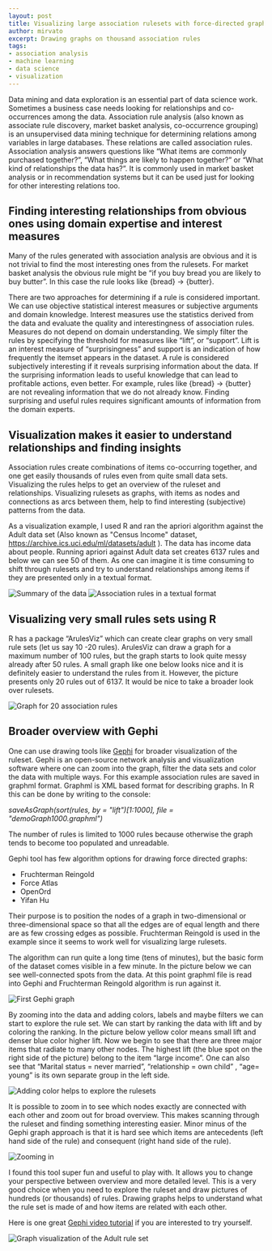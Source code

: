 ```yaml
---
layout: post
title: Visualizing large association rulesets with force-directed graph drawing algorithms
author: mirvato
excerpt: Drawing graphs on thousand association rules
tags:
- association analysis
- machine learning
- data science
- visualization
---
```


Data mining and data exploration is an essential part of data science work. Sometimes a business case needs looking for relationships and co-occurrences among the data. Association rule analysis (also known as associate rule discovery, market basket analysis, co-occurrence grouping) is an unsupervised data mining technique for determining relations among variables in large databases. These relations are called association rules.
 Association analysis answers questions like “What items are commonly purchased together?”, “What things are likely to happen together?” or “What kind of relationships the data has?”. It is commonly used in market basket analysis or in recommendation systems but it can be used just for looking for other interesting relations too. 

## Finding interesting relationships from obvious ones using domain expertise and interest measures
Many of the rules generated with association analysis are obvious and it is not trivial to find the most interesting ones from the rulesets. For market basket analysis the obvious rule might be “if you buy bread you are likely to buy butter”. In this case the rule looks like {bread} -> {butter}.  

There are two approaches for determining if a rule is considered important. We can use objective statistical interest measures or subjective arguments and domain knowledge. Interest measures use the statistics derived from the data and evaluate the quality and interestingness of association rules. Measures do not depend on domain understanding. We simply filter the rules by specifying the threshold for measures like “lift”, or “support”.   Lift is an interest measure of “surprisingness” and support is an indication of how frequently the itemset appears in the dataset.
A rule is considered subjectively interesting if it reveals surprising information about the data. If the surprising information leads to useful knowledge that can lead to profitable actions, even better. For example, rules like {bread} -> {butter} are not revealing information that we do not already know. Finding surprising and useful rules requires significant amounts of information from the domain experts.

## Visualization makes it easier to understand relationships and finding insights

Association rules create combinations of items co-occurring together, and one get easily thousands of rules even from quite small data sets.
Visualizing the rules helps to get an overview of the ruleset and relationships. Visualizing rulesets as graphs, with items as nodes and connections as arcs between them, help to find interesting (subjective) patterns from the data.

As a visualization example, I used R and ran the apriori algorithm against the Adult data set (Also known as "Census Income" dataset, https://archive.ics.uci.edu/ml/datasets/adult ). The data has income data about people. Running apriori against Adult data set creates 6137 rules and below we can see 50 of them. As one can imagine it is time consuming to shift through rulesets and try to understand relationships among items if they are presented only in a textual format. 

![Summary of the data](/img/visualization_association_rule/summary(adult).png) 
![Association rules in a textual format](/img/visualization_association_rule/rules_text.png)

## Visualizing very small rules sets using R

R has a package “ArulesViz” which can create clear graphs on very small rule sets (let us say 10 -20 rules). ArulesViz can draw a graph for a maximum number of 100 rules, but the graph starts to look quite messy already after 50 rules. A small graph like one below looks nice and it is definitely easier to understand the rules from it. However, the picture presents only 20 rules out of 6137. It would be nice to take a broader look over rulesets.

![Graph for 20 association rules](/img/visualization_association_rule/small_graph.png)

## Broader overview with Gephi 

One can use drawing tools like [Gephi](https://gephi.org/) for broader visualization of the ruleset. Gephi is an open-source network analysis and visualization software where one can zoom into the graph, filter the data sets and color the data with multiple ways. 
For this example association rules are saved in graphml format. Graphml is XML based format for describing graphs. In R this can be done by writing to the console: 

*saveAsGraph(sort(rules, by = "lift")[1:1000], file = "demoGraph1000.graphml")*

The number of rules is limited to 1000 rules because otherwise the graph tends to become too populated and unreadable.  

Gephi tool has few algorithm options for drawing force directed graphs: 
- Fruchterman Reingold
- Force Atlas
- OpenOrd
- Yifan Hu

Their purpose is to position the nodes of a graph in two-dimensional or three-dimensional space so that all the edges are of equal length and there are as few crossing edges as possible. Fruchterman Reingold is used in the example since it seems to work well for visualizing large rulesets. 

The algorithm can run quite a long time (tens of minutes), but the basic form of the dataset comes visible in a few minute. In the picture below we can see well-connected spots from the data. At this point graphml file is read into Gephi and Fruchterman Reingold algorithm is run against it.

![First Gephi graph](/img/visualization_association_rule/gephi_graph1.png)

By zooming into the data and adding colors, labels and maybe filters we can start to explore the rule set. 
We can start by ranking the data with lift and by coloring the ranking. In the picture below  yellow color means small lift and denser blue color higher lift. Now we begin to see that there are three major items that radiate to many other nodes. The highest lift (the blue spot on the right side of the picture) belong to the item “large income”. One can also see that “Marital status = never married”, “relationship = own child” , “age= young” is its own separate group in the left side. 

![Adding color helps to explore the rulesets](/img/visualization_association_rule/gephi_graph2.png)

It is possible to zoom in to see which nodes exactly are connected with each other and zoom out for broad overview. This makes scanning through the ruleset and finding something interesting easier. Minor minus of the Gephi graph approach is that it is hard see which items are antecedents (left hand side of the rule) and consequent (right hand side of the rule). 

![Zooming in](/img/visualization_association_rule/zoom.png)

I found this tool super fun and useful to play with. It allows you to change your perspective between overview and more detailed level. This is a very good choice when you need to explore the ruleset and draw pictures of hundreds (or thousands) of rules. Drawing graphs helps to understand what the rule set is made of and how items are related with each other.

Here is one great [Gephi video tutorial](https://www.youtube.com/watch?v=HJ4Hcq3YX4k) if you are interested to try yourself.



![Graph visualization of the Adult rule set](/img/visualization_association_rule/gephi_graph3.png)



